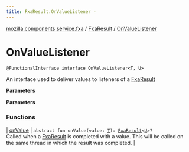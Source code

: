 ```yaml
---
title: FxaResult.OnValueListener - 
---
```


[mozilla.components.service.fxa](../../index.html) / [FxaResult](../index.html) / [OnValueListener](./index.html)

# OnValueListener

`@FunctionalInterface interface OnValueListener<T, U>`

An interface used to deliver values to listeners of a [FxaResult](../index.html)

**Parameters**

**Parameters**

### Functions

| [onValue](on-value.html) | `abstract fun onValue(value: `[`T`](index.html#T)`): `[`FxaResult`](../index.html)`<`[`U`](index.html#U)`>?`<br>Called when a [FxaResult](../index.html) is completed with a value. This will be called on the same thread in which the result was completed. |

